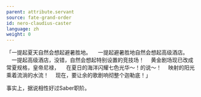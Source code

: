 ```yaml
---
parent: attribute.servant
source: fate-grand-order
id: nero-claudius-caster
language: zh
weight: 0
---
```


「一提起夏天自然会想起避暑胜地。
　一提起避暑胜地自然会想起高级酒店。
　一提起高级酒店，没错，自然会想起特别设置的竞技场！
　黄金剧场现已改成常夏规格，皇帝尼禄，
　在夏日的海洋闪耀七色光华～！的说～！
　映射的阳光乘着流淌的水流！
　现在，要让余的歌剧响彻整个迦勒底！」

事实上，据说相性好过Saber职阶。
